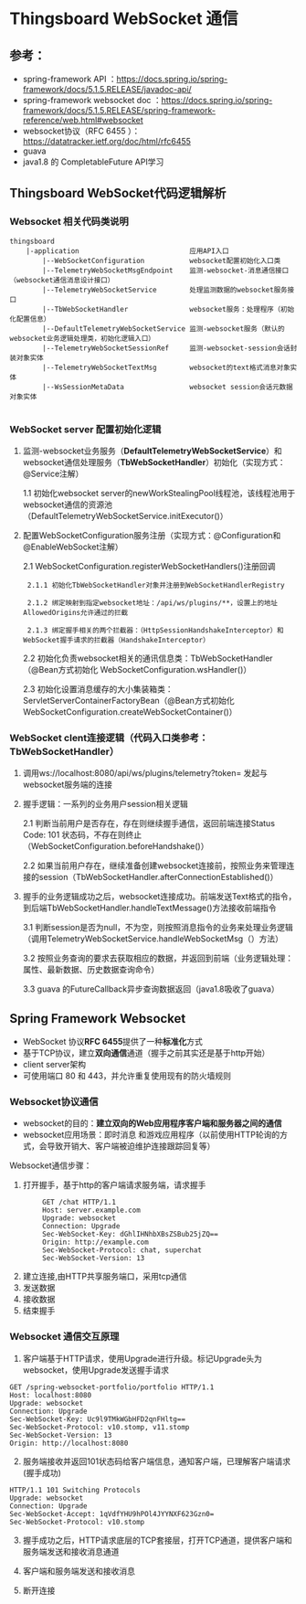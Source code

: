 # Thingsboard WebSocket 通信

## 参考：
- spring-framework API ：https://docs.spring.io/spring-framework/docs/5.1.5.RELEASE/javadoc-api/
- spring-framework websocket doc ：https://docs.spring.io/spring-framework/docs/5.1.5.RELEASE/spring-framework-reference/web.html#websocket
- websocket协议（RFC 6455 ）：https://datatracker.ietf.org/doc/html/rfc6455
- guava
- java1.8 的 CompletableFuture API学习
## Thingsboard WebSocket代码逻辑解析

### Websocket 相关代码类说明
```thingsboard
thingsboard
    |-application                           应用API入口
        |--WebSocketConfiguration           websocket配置初始化入口类
        |--TelemetryWebSocketMsgEndpoint    监测-websocket-消息通信接口（websocket通信消息设计接口）
        |--TelemetryWebSocketService        处理监测数据的websocket服务接口        
        |--TbWebSocketHandler               websocket服务：处理程序（初始化配置信息）
        |--DefaultTelemetryWebSocketService 监测-websocket服务（默认的websocket业务逻辑处理类，初始化逻辑入口）
        |--TelemetryWebSocketSessionRef     监测-websocket-session会话封装对象实体
        |--TelemetryWebSocketTextMsg        websocket的text格式消息对象实体
        |--WsSessionMetaData                websocket session会话元数据对象实体
        
```

### WebSocket server 配置初始化逻辑
1. 监测-websocket业务服务（**DefaultTelemetryWebSocketService**）和 websocket通信处理服务（**TbWebSocketHandler**）初始化（实现方式：@Service注解）
    
   1.1 初始化websocket server的newWorkStealingPool线程池，该线程池用于websocket通信的资源池（DefaultTelemetryWebSocketService.initExecutor()）
2. 配置WebSocketConfiguration服务注册（实现方式：@Configuration和@EnableWebSocket注解）
   
   2.1 WebSocketConfiguration.registerWebSocketHandlers()注册回调
        
        2.1.1 初始化TbWebSocketHandler对象并注册到WebSocketHandlerRegistry
        
        2.1.2 绑定映射到指定websocket地址：/api/ws/plugins/**，设置上的地址AllowedOrigins允许通过的拦截
    
        2.1.3 绑定握手相关的两个拦截器：（HttpSessionHandshakeInterceptor）和 WebSocket握手请求的拦截器（HandshakeInterceptor）
   
   2.2 初始化负责websocket相关的通讯信息类：TbWebSocketHandler（@Bean方式初始化 WebSocketConfiguration.wsHandler()） 

   2.3 初始化设置消息缓存的大小集装箱类：ServletServerContainerFactoryBean（@Bean方式初始化  WebSocketConfiguration.createWebSocketContainer()）


### WebSocket clent连接逻辑（代码入口类参考：TbWebSocketHandler）
1. 调用ws://localhost:8080/api/ws/plugins/telemetry?token= 发起与websocket服务端的连接
2. 握手逻辑：一系列的业务用户session相关逻辑
   
   2.1 判断当前用户是否存在，存在则继续握手通信，返回前端连接Status Code: 101 状态码，不存在则终止（WebSocketConfiguration.beforeHandshake()）
   
   2.2 如果当前用户存在，继续准备创建websocket连接前，按照业务来管理连接的session（TbWebSocketHandler.afterConnectionEstablished()）
3. 握手的业务逻辑成功之后，websocket连接成功。前端发送Text格式的指令，到后端TbWebSocketHandler.handleTextMessage()方法接收前端指令
   
   3.1 判断session是否为null，不为空，则按照消息指令的业务来处理业务逻辑（调用TelemetryWebSocketService.handleWebSocketMsg（）方法）

   3.2 按照业务查询的要求去获取相应的数据，并返回到前端（业务逻辑处理：属性、最新数据、历史数据查询命令）

   3.3 guava 的FutureCallback异步查询数据返回（java1.8吸收了guava）


## Spring Framework Websocket
- WebSocket 协议**RFC 6455**提供了一种**标准化**方式
- 基于TCP协议，建立**双向通信**通道（握手之前其实还是基于http开始）
- client server架构
- 可使用端口 80 和 443，并允许重复使用现有的防火墙规则

### Websocket协议通信
- websocket的目的：**建立双向的Web应用程序客户端和服务器之间的通信**
- websocket应用场景：即时消息 和游戏应用程序（以前使用HTTP轮询的方式，会导致开销大、客户端被迫维护连接跟踪回复等）

Websocket通信步骤：
1. 打开握手，基于http的客户端请求服务端，请求握手
```http websocket request
        GET /chat HTTP/1.1
        Host: server.example.com
        Upgrade: websocket
        Connection: Upgrade
        Sec-WebSocket-Key: dGhlIHNhbXBsZSBub25jZQ==
        Origin: http://example.com
        Sec-WebSocket-Protocol: chat, superchat
        Sec-WebSocket-Version: 13
```
2. 建立连接,由HTTP共享服务端口，采用tcp通信
3. 发送数据
4. 接收数据
5. 结束握手

### Websocket 通信交互原理

1. 客户端基于HTTP请求，使用Upgrade进行升级。标记Upgrade头为websocket，使用Upgrade发送握手请求
```Websocket Upgrade
GET /spring-websocket-portfolio/portfolio HTTP/1.1
Host: localhost:8080
Upgrade: websocket 
Connection: Upgrade 
Sec-WebSocket-Key: Uc9l9TMkWGbHFD2qnFHltg==
Sec-WebSocket-Protocol: v10.stomp, v11.stomp
Sec-WebSocket-Version: 13
Origin: http://localhost:8080
```
2. 服务端接收并返回101状态码给客户端信息，通知客户端，已理解客户端请求(握手成功)
```Websocket Upgrade Response 
HTTP/1.1 101 Switching Protocols 
Upgrade: websocket
Connection: Upgrade
Sec-WebSocket-Accept: 1qVdfYHU9hPOl4JYYNXF623Gzn0=
Sec-WebSocket-Protocol: v10.stomp
```
3. 握手成功之后，HTTP请求底层的TCP套接层，打开TCP通道，提供客户端和服务端发送和接收消息通道

4. 客户端和服务端发送和接收消息

5. 断开连接


